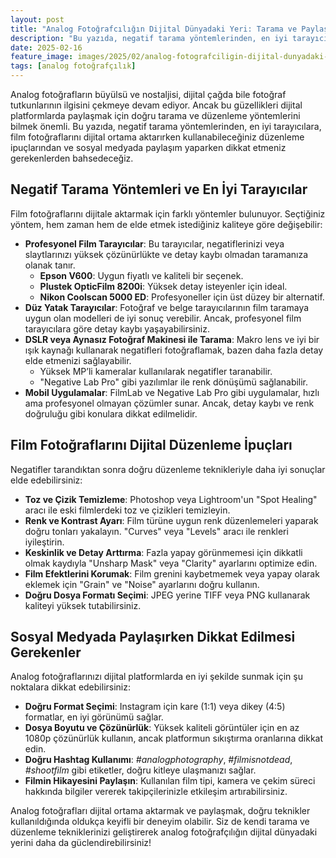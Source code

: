 ```yaml
---
layout: post
title: "Analog Fotoğrafcılığın Dijital Dünyadaki Yeri: Tarama ve Paylaşım Teknikleri"
description: "Bu yazıda, negatif tarama yöntemlerinden, en iyi tarayıcılara, film fotoğraflarını dijital ortama aktarırken kullanabileceğiniz düzenleme ipuçlarından ve sosyal medyada paylaşım yaparken dikkat etmeniz gerekenlerden bahsedeceğiz."
date: 2025-02-16
feature_image: images/2025/02/analog-fotografciligin-dijital-dunyadaki-yeri.jpg
tags: [analog fotoğrafçılık]
---
```


Analog fotoğrafların büyülsü ve nostaljisi, dijital çağda bile fotoğraf tutkunlarının ilgisini çekmeye devam ediyor. Ancak bu güzellikleri dijital platformlarda paylaşmak için doğru tarama ve düzenleme yöntemlerini bilmek önemli. Bu yazıda, negatif tarama yöntemlerinden, en iyi tarayıcılara, film fotoğraflarını dijital ortama aktarırken kullanabileceğiniz düzenleme ipuçlarından ve sosyal medyada paylaşım yaparken dikkat etmeniz gerekenlerden bahsedeceğiz.

<!--more-->

## Negatif Tarama Yöntemleri ve En İyi Tarayıcılar

Film fotoğraflarını dijitale aktarmak için farklı yöntemler bulunuyor. Seçtiğiniz yöntem, hem zaman hem de elde etmek istediğiniz kaliteye göre değişebilir:

- **Profesyonel Film Tarayıcılar**: Bu tarayıcılar, negatiflerinizi veya slaytlarınızı yüksek çözünürlükte ve detay kaybı olmadan taramanıza olanak tanır.
  - **Epson V600**: Uygun fiyatlı ve kaliteli bir seçenek.
  - **Plustek OpticFilm 8200i**: Yüksek detay isteyenler için ideal.
  - **Nikon Coolscan 5000 ED**: Profesyoneller için üst düzey bir alternatif.
- **Düz Yatak Tarayıcılar**: Fotoğraf ve belge tarayıcılarının film taramaya uygun olan modelleri de iyi sonuç verebilir. Ancak, profesyonel film tarayıcılara göre detay kaybı yaşayabilirsiniz.
- **DSLR veya Aynasız Fotoğraf Makinesi ile Tarama**: Makro lens ve iyi bir ışık kaynağı kullanarak negatifleri fotoğraflamak, bazen daha fazla detay elde etmenizi sağlayabilir.
  - Yüksek MP’li kameralar kullanılarak negatifler taranabilir.
  - "Negative Lab Pro" gibi yazılımlar ile renk dönüşümü sağlanabilir.
- **Mobil Uygulamalar**: FilmLab ve Negative Lab Pro gibi uygulamalar, hızlı ama profesyonel olmayan çözümler sunar. Ancak, detay kaybı ve renk doğruluğu gibi konulara dikkat edilmelidir.

## Film Fotoğraflarını Dijital Düzenleme İpuçları

Negatifler tarandıktan sonra doğru düzenleme teknikleriyle daha iyi sonuçlar elde edebilirsiniz:

- **Toz ve Çizik Temizleme**: Photoshop veya Lightroom'un "Spot Healing" aracı ile eski filmlerdeki toz ve çizikleri temizleyin.
- **Renk ve Kontrast Ayarı**: Film türüne uygun renk düzenlemeleri yaparak doğru tonları yakalayın. "Curves" veya "Levels" aracı ile renkleri iyileştirin.
- **Keskinlik ve Detay Arttırma**: Fazla yapay görünmemesi için dikkatli olmak kaydıyla "Unsharp Mask" veya "Clarity" ayarlarını optimize edin.
- **Film Efektlerini Korumak**: Film grenini kaybetmemek veya yapay olarak eklemek için "Grain" ve "Noise" ayarlarını doğru kullanın.
- **Doğru Dosya Formatı Seçimi**: JPEG yerine TIFF veya PNG kullanarak kaliteyi yüksek tutabilirsiniz.

## Sosyal Medyada Paylaşırken Dikkat Edilmesi Gerekenler

Analog fotoğraflarınızı dijital platformlarda en iyi şekilde sunmak için şu noktalara dikkat edebilirsiniz:

- **Doğru Format Seçimi**: Instagram için kare (1:1) veya dikey (4:5) formatlar, en iyi görünümü sağlar.
- **Dosya Boyutu ve Çözünürlük**: Yüksek kaliteli görüntüler için en az 1080p çözünürlük kullanın, ancak platformun sıkıştırma oranlarına dikkat edin.
- **Doğru Hashtag Kullanımı**: *#analogphotography*, *#filmisnotdead*, *#shootfilm* gibi etiketler, doğru kitleye ulaşmanızı sağlar.
- **Filmin Hikayesini Paylaşın**: Kullanılan film tipi, kamera ve çekim süreci hakkında bilgiler vererek takipçilerinizle etkileşim artırabilirsiniz.

Analog fotoğrafları dijital ortama aktarmak ve paylaşmak, doğru teknikler kullanıldığında oldukça keyifli bir deneyim olabilir. Siz de kendi tarama ve düzenleme tekniklerinizi geliştirerek analog fotoğrafçılığın dijital dünyadaki yerini daha da güclendirebilirsiniz!